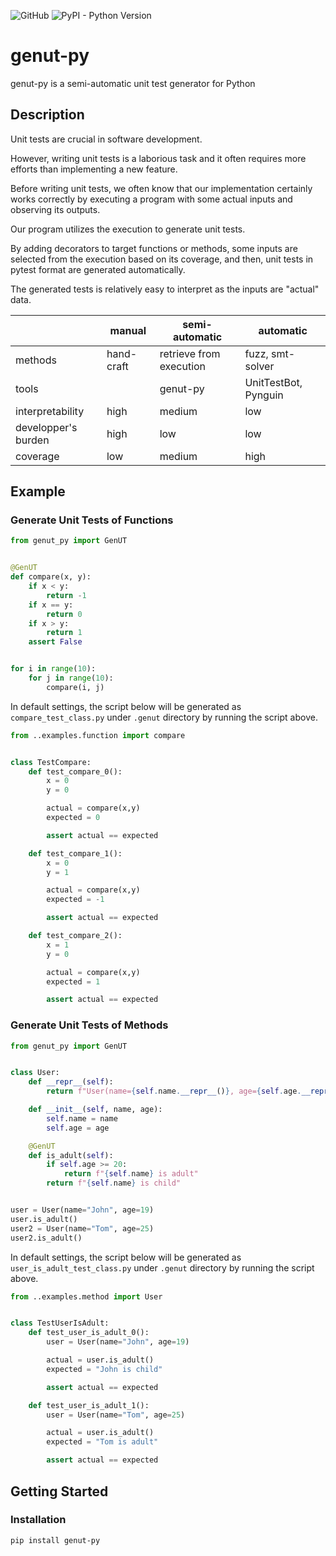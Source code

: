 ![GitHub](https://img.shields.io/github/license/gasin/genut-py)
![PyPI - Python Version](https://img.shields.io/pypi/pyversions/genut-py)

# genut-py

genut-py is a semi-automatic unit test generator for Python

## Description

Unit tests are crucial in software development.

However, writing unit tests is a laborious task and it often requires more efforts than implementing a new feature.

Before writing unit tests, we often know that our implementation certainly works correctly by executing a program with some actual inputs and observing its outputs.

Our program utilizes the execution to generate unit tests.

By adding decorators to target functions or methods, some inputs are selected from the execution based on its coverage, and then, unit tests in pytest format are generated automatically.

The generated tests is relatively easy to interpret as the inputs are "actual" data.

| | manual | semi-automatic | automatic |
| ---- | ---- | ---- | ---- |
| methods | hand-craft | retrieve from execution | fuzz, smt-solver |
| tools | | genut-py | UnitTestBot, Pynguin |
| interpretability | high | medium | low |
| developper's burden | high | low | low |
| coverage | low | medium | high |

## Example

### Generate Unit Tests of Functions
```python
from genut_py import GenUT


@GenUT
def compare(x, y):
    if x < y:
        return -1
    if x == y:
        return 0
    if x > y:
        return 1
    assert False


for i in range(10):
    for j in range(10):
        compare(i, j)
```
In default settings, the script below will be generated as `compare_test_class.py` under `.genut` directory by running the script above.
```python
from ..examples.function import compare


class TestCompare:
    def test_compare_0():
        x = 0
        y = 0

        actual = compare(x,y)
        expected = 0

        assert actual == expected

    def test_compare_1():
        x = 0
        y = 1

        actual = compare(x,y)
        expected = -1

        assert actual == expected

    def test_compare_2():
        x = 1
        y = 0

        actual = compare(x,y)
        expected = 1

        assert actual == expected
```

### Generate Unit Tests of Methods
```python
from genut_py import GenUT


class User:
    def __repr__(self):
        return f"User(name={self.name.__repr__()}, age={self.age.__repr__()})"

    def __init__(self, name, age):
        self.name = name
        self.age = age

    @GenUT
    def is_adult(self):
        if self.age >= 20:
            return f"{self.name} is adult"
        return f"{self.name} is child"


user = User(name="John", age=19)
user.is_adult()
user2 = User(name="Tom", age=25)
user2.is_adult()
```
In default settings, the script below will be generated as `user_is_adult_test_class.py` under `.genut` directory by running the script above.
```python
from ..examples.method import User


class TestUserIsAdult:
    def test_user_is_adult_0():
        user = User(name="John", age=19)

        actual = user.is_adult()
        expected = "John is child"

        assert actual == expected

    def test_user_is_adult_1():
        user = User(name="Tom", age=25)

        actual = user.is_adult()
        expected = "Tom is adult"

        assert actual == expected
```

## Getting Started

### Installation
```bash
pip install genut-py
```
